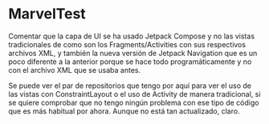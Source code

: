 # MarvelTest

Comentar que la capa de UI se ha usado Jetpack Compose y no las vistas tradicionales de como son los Fragments/Activities con sus respectivos archivos XML, y también la nueva versión de Jetpack Navigation que es un poco diferente a la anterior porque se hace todo programáticamente y no con el archivo XML que se usaba antes.

Se puede ver el par de repositorios que tengo por aquí para ver el uso de las vistas con ConstraintLayout o el uso de Activity de manera tradicional, si se quiere comprobar que no tengo ningún problema con ese tipo de código que es más habitual por ahora. Aunque no está tan actualizado, claro.
